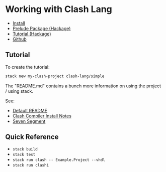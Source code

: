 # Working with Clash Lang

- [Install](https://clash-lang.org/install/linux/)
- [Prelude Package (Hackage)](https://hackage.haskell.org/package/clash-prelude-1.8.1)
- [Tutorial (Hackage)](https://hackage.haskell.org/package/clash-prelude-1.8.1/docs/Clash-Tutorial.html)
- [Github](https://github.com/clash-lang/clash-compiler)

## Tutorial

To create the tutorial:

``` bash
stack new my-clash-project clash-lang/simple
```

The "README.md" contains a bunch more information on using the project / using
stack.

See: 

- [Default README](tutorial01/README.md)
- [Clash Compiler Install Notes](docs/installing.rst)
- [Seven Segment](docs/seven_segment.md)

## Quick Reference

- `stack build`
- `stack test`
- `stack run clash -- Example.Project --vhdl`
- `stack run clashi`
